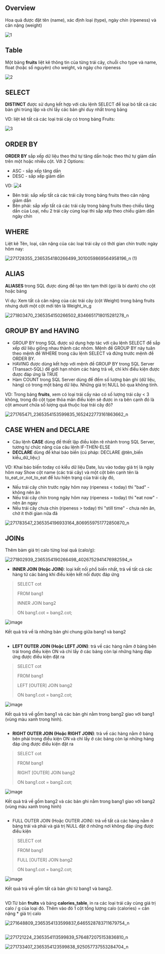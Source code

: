 ## Overview
Hoa quả được đặt tên (name), xác định loại (type), ngày chín (ripeness) và cân nặng (weight) 

![1](https://user-images.githubusercontent.com/43572616/150649134-82c4b4f6-b4a2-4424-8b2e-cf54951f1ba5.jpg)

## Table
Một bảng **fruits** liệt kê thông tin của từng trái cây, chuỗi cho type và name, float (hoặc số nguyên) cho weight, và ngày cho ripeness

![2](https://user-images.githubusercontent.com/43572616/150649308-3daf32ea-7f0b-40d7-8a50-72cccfe4382c.jpg)

## SELECT

**DISTINCT** được sử dụng kết hợp với câu lệnh SELECT để loại bỏ tất cả các bản ghi trùng lặp và chỉ lấy các bản ghi duy nhất trong bảng

VD: liệt kê tất cả các loại trái cây có trong bảng Fruits:

![3](https://user-images.githubusercontent.com/43572616/150649434-ea3240c7-333b-459e-aca0-d21f13949148.jpg)

## ORDER BY

**ORDER BY** sắp xếp dữ liệu theo thứ tự tăng dần hoặc theo thứ tự giảm dần trên một hoặc nhiều cột. Với 2 Options: 
* ASC - sắp xếp tăng dần
* DESC - sắp xếp giảm dần

VD:
![4](https://user-images.githubusercontent.com/43572616/150649523-91921182-96cf-4e09-903b-ef53a9bc5737.jpg)

* Bên trái: sắp xếp tất cả các trái cây trong bảng fruits theo cân nặng giảm dần
* Bên phải: sắp xếp tất cả các trái cây trong bảng fruits theo chiều tăng dần của Loại, nếu 2 trái cây cùng loại thì sắp xếp theo chiều giảm dần ngày chín

## WHERE

Liệt kê Tên, loại, cân nặng của các loại trái cây có thời gian chín trước ngày hôm nay:

![271728355_2365354180266499_3010059869564958196_n (1)](https://user-images.githubusercontent.com/43572616/150649678-aa0f4c46-7d19-4c5b-bcc8-b37a25c6aa73.jpg)

## ALIAS

**ALIASES** trong SQL được dùng để tạo tên tạm thời (gọi là bí danh) cho cột hoặc bảng

Ví dụ: Xem tất cả cân nặng của các trái cây (cột Weight) trong bảng fruits nhưng dưới một cột mới tên là Weight_in_g

![271803470_2365354150266502_8346651718015281278_n](https://user-images.githubusercontent.com/43572616/150649858-ffd3828c-6f1a-49e7-ad2c-c0ee388ddc6e.jpg)

## GROUP BY and HAVING

* GROUP BY trong SQL được sử dụng hợp tác với câu lệnh SELECT để sắp xếp dữ liệu giống nhau thành các nhóm. Mệnh đề GROUP BY này tuân theo mệnh đề WHERE trong câu lệnh SELECT và đứng trước mệnh đề ORDER BY.
* HAVING được dùng kết hợp với mệnh đề GROUP BY trong SQL Server (Transact-SQL) để giới hạn nhóm các hàng trả về, chỉ khi điều kiện được được đáp ứng là TRUE
* Hàm COUNT trong SQL Server dùng để đếm số lượng bản ghi (dữ liệu, hàng) có trong một bảng dữ liệu. Những giá trị NULL bỏ qua không tính.

VD: Trong bảng **fruits**, xem có loại trái cấy nào có số lượng trái cây < 3 không, trong đó cột type thỏa mãn điều kiện sẽ được in ra bên cạnh đó là cột amount chứa số lượng quả thuộc loại trái cây đó?

![271765471_2365354153599835_1652422773161863662_n](https://user-images.githubusercontent.com/43572616/150650718-a905ceac-c5b6-473a-83bb-c94b93186b26.jpg)

## CASE WHEN and DECLARE

* Câu lệnh **CASE** dùng để thiết lập điều kiện rẽ nhánh trong SQL Server, tương tự chức năng của câu lệnh IF-THEN-ELSE
* **DECLARE** dùng để khai báo biến (cú pháp: DECLARE @tên_biến kiểu_dữ_liệu;)

VD: Khai báo biến today có kiểu dữ liệu Date, lưu vào today giá trị là ngày hôm nay
Show cột name (các trái cây) và một cột bên cạnh tên là to_eat_or_not_to_eat để lưu hiện trạng của trái cây đó,
* Nếu trái cây chín trước ngày hôm nay (ripeness < today) thì "bad" - không nên ăn
* Nếu trái cây chín trong ngày hôm nay (ripeness = today) thì "eat now" - nên ăn ngay
* Nếu trái cây chưa chín (ripeness > today) thì "still time" - chưa nên ăn, chờ ít thời gian nữa đã

![271783547_2365354196933164_8069559751772850870_n](https://user-images.githubusercontent.com/43572616/150650909-901b0fbf-ce31-4f9e-843b-b1c7f6f12cdf.jpg)

## JOINs
Thêm bảm giá trị calo từng loại quả (calo/g):

![271802939_2365354190266498_4026752941476982594_n](https://user-images.githubusercontent.com/43572616/150652209-bf63d35f-a229-42db-b7e3-d8fc564c8bca.jpg)

* **INNER JOIN (Hoặc JOIN)**: loại kết nối phổ biến nhất, trả về tất cả các hàng từ các bảng khi điều kiện kết nối được đáp ứng
> SELECT cot
> 
>   FROM bang1
>   
>   INNER JOIN bang2
>   
>   ON bang1.cot = bang2.cot;

![image](https://user-images.githubusercontent.com/43572616/150652736-94621255-8d06-48ae-9640-ac2f5d401aa3.png)

Kết quả trả về là những bản ghi chung giữa bang1 và bang2
##
* **LEFT OUTER JOIN (Hoặc LEFT JOIN)**: trả về các hàng nằm ở bảng bên trái trong điều kiện ON và chỉ lấy ở các bảng còn lại những hàng đáp ứng được điều kiện đặt ra
> SELECT cot
> 
>   FROM bang1
>   
>   LEFT [OUTER] JOIN bang2
>   
>   ON bang1.cot = bang2.cot;
   
![image](https://user-images.githubusercontent.com/43572616/150652795-9ddab1f9-cdf1-4d37-b14e-35986e7cc9cf.png)

Kết quả trả về gồm bang1 và các bản ghi nằm trong bang2 giao với bang1 (vùng màu xanh trong hình).
##
* **RIGHT OUTER JOIN (Hoặc RIGHT JOIN)**: trả về các hàng nằm ở bảng bên phải trong điều kiện ON và chỉ lấy ở các bảng còn lại những hàng đáp ứng được điều kiện đặt ra
> SELECT cot
> 
>  FROM bang1
>  
>  RIGHT [OUTER] JOIN bang2
>  
>  ON bang1.cot = bang2.cot;

![image](https://user-images.githubusercontent.com/43572616/150652821-73135f9d-f505-4692-a4bd-de6f95122c66.png)

Kết quả trả về gồm bang2 và các bản ghi nằm trong bang1 giao với bang2 (vùng màu xanh trong hình)
##
* FULL OUTER JOIN (Hoặc OUTER JOIN): trả về tất cả các hàng nằm ở bảng trái và phải và giá trị NULL đặt ở những nơi không đáp ứng được điều kiện
> SELECT cot
> 
>  FROM bang1
>  
>  FULL [OUTER] JOIN bang2
>  
>  ON bang1.cot = bang2.cot;

![image](https://user-images.githubusercontent.com/43572616/150652836-51bda9c9-37f5-42ba-ba05-8744aedae6bc.png)

Kết quả trả về gồm tất cả bản ghi từ bang1 và bang2.
##
VD:Từ bản **fruits** và bảng **calories_table**, in ra các loại trái cây cùng giá trị calo / g của loại đó. Thêm vào đó 1 cột tổng lượng calo (calories) = cân nặng * giá trị calo

![271648809_2365354133599837_6465528783711679754_n](https://user-images.githubusercontent.com/43572616/150653023-5913f26f-44c5-44c0-ac6f-f79249b4897d.jpg)

##
![271721224_2365354113599839_5764872075153836810_n](https://user-images.githubusercontent.com/43572616/150653261-0dc43c1c-e346-43cb-92c1-75c90f4a9645.jpg)

![271733407_2365354123599838_925057737553284704_n](https://user-images.githubusercontent.com/43572616/150653262-f2105659-1b6e-4786-9eb9-e0fa9451d67a.jpg)
